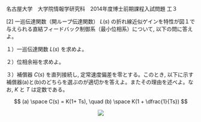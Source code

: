 名古屋大学　大学院情報学研究科　2014年度博士前期課程入試問題 工３

\[2] 一巡伝達関数（開ループ伝達関数） $L(s)$ の折れ線近似ゲインを特性が図１で与えられる直結フィードバック制御系（最小位相系）について, 以下の問に答えよ。

１）一巡伝達関数 $L(s)$ を求めよ。

２）位相余裕を求めよ。

３）補償器 $C(s)$ を直列接続し, 定常速度偏差を零とする。このとき, 以下に示す補償器(a)と(b)のどちらを選ぶのが適切かを答えよ。またその理由を述べよ。なお, $K$ と $T$ は定数である。

$$
    (a) \space C(s) = K(1+ Ts), \quad (b) \space K(1 + \dfrac{1}{Ts})
$$

<p align="center">
    <img src="https://gcdnb.pbrd.co/images/yM4Ie0jDfY24.png?o=1"/>
</p>
